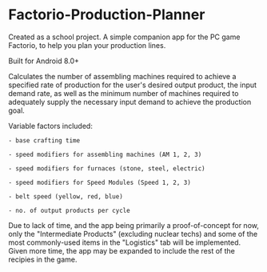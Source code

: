 # Factorio-Production-Planner

Created as a school project. A simple companion app for the PC game Factorio, to help you plan your production lines. 

Built for Android 8.0+

Calculates the number of assembling machines required to achieve a specified rate of production for the user's desired output product, the input demand rate, as well as the minimum number of machines required to adequately supply the necessary input demand to achieve the production goal.

Variable factors included:

	- base crafting time
	
	- speed modifiers for assembling machines (AM 1, 2, 3)
	
	- speed modifiers for furnaces (stone, steel, electric)
	
	- speed modifiers for Speed Modules (Speed 1, 2, 3)
	
	- belt speed (yellow, red, blue)
	
	- no. of output products per cycle

Due to lack of time, and the app being primarily a proof-of-concept for now, only the "Intermediate Products" (excluding nuclear techs) and some of the most commonly-used items in the "Logistics" tab will be implemented. Given more time, the app may be expanded to include the rest of the recipies in the game.
